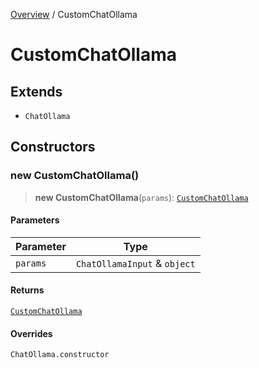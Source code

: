 [Overview](../index.md) / CustomChatOllama

# CustomChatOllama

## Extends

- `ChatOllama`

## Constructors

### new CustomChatOllama()

> **new CustomChatOllama**(`params`): [`CustomChatOllama`](CustomChatOllama.md)

#### Parameters

| Parameter | Type |
| ------ | ------ |
| `params` | `ChatOllamaInput` & `object` |

#### Returns

[`CustomChatOllama`](CustomChatOllama.md)

#### Overrides

`ChatOllama.constructor`
